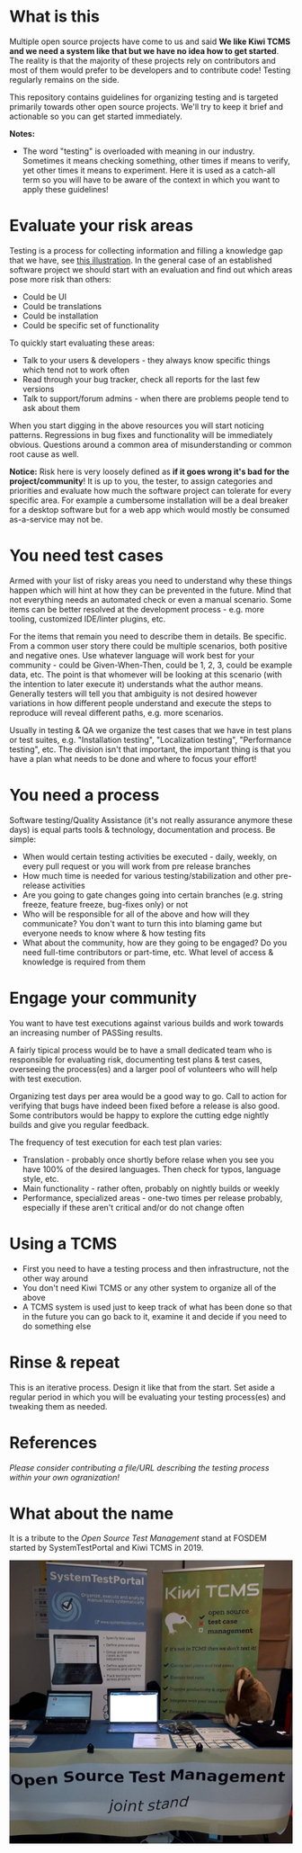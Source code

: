 # What is this

Multiple open source projects have come to us and said
**We like Kiwi TCMS and we need a system like that but we have no idea
how to get started**. The reality is that the majority of these projects
rely on contributors and most of them would prefer to be developers and
to contribute code! Testing regularly remains on the side.

This repository contains guidelines for organizing testing and is targeted
primarily towards other open source projects. We'll try to keep it brief
and actionable so you can get started immediately.

**Notes:**

- The word "testing" is overloaded with meaning in our industry. Sometimes it
  means checking something, other times if means to verify, yet other times
  it means to experiment. Here it is used as a catch-all term so you will have
  to be aware of the context in which you want to apply these guidelines!


# Evaluate your risk areas

Testing is a process for collecting information and filling a knowledge gap
that we have, see
[this illustration](https://raw.githubusercontent.com/atodorov/qa-automation-ruby-101/master/module00/testing_knowledge_gap.png).
In the general case of an established software project we should start
with an evaluation and find out which areas pose more risk than others:

- Could be UI
- Could be translations
- Could be installation
- Could be specific set of functionality

To quickly start evaluating these areas:

- Talk to your users & developers - they always know specific things
  which tend not to work often
- Read through your bug tracker, check all reports for the last few versions
- Talk to support/forum admins - when there are problems
  people tend to ask about them

When you start digging in the above resources you will start noticing patterns.
Regressions in bug fixes and functionality will be immediately obvious. Questions
around a common area of misunderstanding or common root cause as well.

**Notice:** Risk here is very loosely defined as
**if it goes wrong it's bad for the project/community**! It is up to you,
the tester, to assign categories and priorities and evaluate how much the
software project can tolerate for every specific area. For example a cumbersome
installation will be a deal breaker for a desktop software but for a web app
which would mostly be consumed as-a-service may not be.


# You need test cases

Armed with your list of risky areas you need to understand why these things
happen which will hint at how they can be prevented in the future.
Mind that not everything needs an automated check or even a manual scenario. Some
items can be better resolved at the development process - e.g. more tooling, customized
IDE/linter plugins, etc.

For the items that remain you need to describe them in details. Be specific.
From a common user story there could be multiple scenarios, both positive and
negative ones. Use whatever language will work best for your community -
could be Given-When-Then, could be 1, 2, 3, could be example data, etc. The point
is that whomever will be looking at this scenario (with the intention to later execute it)
understands what the author means. Generally testers will tell you that ambiguity
is not desired however variations in how different people understand and execute the
steps to reproduce will reveal different paths, e.g. more scenarios.

Usually in testing & QA we organize the test cases that we have in test plans
or test suites, e.g. "Installation testing", "Localization testing",
"Performance testing", etc. The division isn't that important, the important
thing is that you have a plan what needs to be done and where to focus your effort!


# You need a process

Software testing/Quality Assistance (it's not really assurance anymore these days)
is equal parts tools & technology, documentation and process. Be simple:

- When would certain testing activities be executed - daily, weekly, on every pull request
  or you will work from pre release branches
- How much time is needed for various testing/stabilization and other pre-release
  activities
- Are you going to gate changes going into certain branches (e.g. string freeze,
  feature freeze, bug-fixes only) or not
- Who will be responsible for all of the above and how will they communicate? You
  don't want to turn this into blaming game but everyone needs to know where & how
  testing fits
- What about the community, how are they going to be engaged? Do you need full-time
  contributors or part-time, etc. What level of access & knowledge is required from them


# Engage your community

You want to have test executions against various builds and work towards
an increasing number of PASSing results.

A fairly tipical process would be to have a small dedicated team who is responsible
for evaluating risk, documenting test plans & test cases, overseeing the process(es)
and a larger pool of volunteers who will help with test execution.

Organizing test days per area would be a good way to go. Call to action for verifying
that bugs have indeed been fixed before a release is also good. Some contributors
would be happy to explore the cutting edge nightly builds and give you regular feedback.

The frequency of test execution for each test plan varies:

- Translation - probably once shortly before relase when you see you have 100% of
  the desired languages. Then check for typos, language style, etc.
- Main functionality - rather often, probably on nightly builds or weekly
- Performance, specialized areas - one-two times per release probably, especially if
  these aren't critical and/or do not change often


# Using a TCMS

- First you need to have a testing process and then infrastructure, not the other way
  around
- You don't need Kiwi TCMS or any other system to organize all of the above
- A TCMS system is used just to keep track of what has been done so that in the future
  you can go back to it, examine it and decide if you need to do something else


# Rinse & repeat

This is an iterative process. Design it like that from the start.
Set aside a regular period in which you will be evaluating your testing process(es)
and tweaking them as needed.


# References

*Please consider contributing a file/URL describing the testing process within
your own ogranization!*


# What about the name

It is a tribute to the *Open Source Test Management* stand at FOSDEM
started by SystemTestPortal and Kiwi TCMS in 2019.

!["Picture from FOSDEM"](https://raw.githubusercontent.com/kiwitcms/open-source-test-management/master/open-source-test-management-fosdem.jpg)
